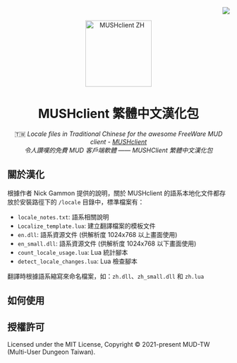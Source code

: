 <!-- Badge for License -->
<div align="right">

  [![](https://img.shields.io/github/license/MUD-TW/MUSHclient-ZH.svg?style=flat-square)](./LICENSE)

</div>

<!-- Logo and Title -->
<div align="center">
  <img src="https://i.imgur.com/RFvke7t.png" alt="MUSHclient ZH" height="150px">

# MUSHclient 繁體中文漢化包

🇹🇼 _Locale files in Traditional Chinese for the awesome FreeWare MUD client - [MUSHclient](http://www.gammon.com.au/mushclient/mushclient.htm)_<br/>
_令人讚嘆的免費 MUD 客戶端軟體 —— MUSHClient 繁體中文漢化包_

</div>

## 關於漢化

根據作者 Nick Gammon 提供的說明，關於 MUSHclient 的語系本地化文件都存放於安裝路徑下的 `/locale` 目錄中，標準檔案有：

- `locale_notes.txt`: 語系相關說明
- `Localize_template.lua`: 建立翻譯檔案的模板文件
- `en.dll`: 語系資源文件 (供解析度 1024x768 以上畫面使用)
- `en_small.dll`: 語系資源文件 (供解析度 1024x768 以下畫面使用)
- `count_locale_usage.lua`: Lua 統計腳本
- `detect_locale_changes.lua`: Lua 檢查腳本

翻譯時根據語系縮寫來命名檔案，如：`zh.dll`、`zh_small.dll` 和 `zh.lua`

## 如何使用

## 授權許可

Licensed under the MIT License, Copyright © 2021-present MUD-TW (Multi-User Dungeon Taiwan).
